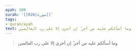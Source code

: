 ```yaml
---
ayah: 109
surah: '[[026|سورة]]'
tags:
- quran/ayah
text: وما أسألكم عليه من أجر ۖ إن أجري إلا على رب العالمين
---
```

> وما أسألكم عليه من أجر ۖ إن أجري إلا على رب العالمين
